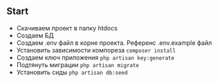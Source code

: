 ## Start
- Скачиваем проект в папку htdocs
- Создаем БД
- Создаем .env файл в корне проекта. Референс .env.example файл
- Установить зависимости компореза `composer install`
- Создаем ключ приложения `php artisan key:generate`
- Подтянуть миграции `php artisan migrate`
- Установить сиды `php artisan db:seed`
